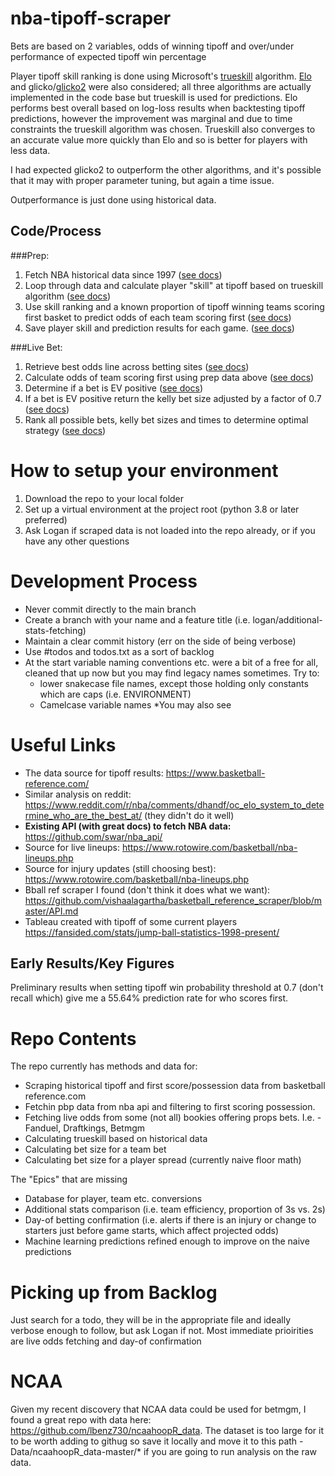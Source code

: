 # nba-tipoff-scraper

Bets are based on 2 variables, odds of winning tipoff and over/under performance of expected tipoff win percentage

Player tipoff skill ranking is done using Microsoft's [trueskill]( https://trueskill.org/) algorithm.
[Elo](https://github.com/sublee/elo) and glicko/[glicko2](https://github.com/sublee/glicko2) were also considered; all three algorithms are actually implemented in the code base but trueskill is used for predictions.
Elo performs best overall based on log-loss results when backtesting tipoff predictions, however the improvement was marginal and
due to time constraints the trueskill algorithm was chosen. Trueskill also converges to an accurate value more quickly than
Elo and so is better for players with less data.

I had expected glicko2 to outperform the other algorithms, and it's possible that it may with proper parameter tuning, but again a time issue.

Outperformance is just done using historical data.


## Code/Process

###Prep:

1. Fetch NBA historical data since 1997 ([see docs]())
2. Loop through data and calculate player "skill" at tipoff based on trueskill algorithm ([see docs]())
3. Use skill ranking and a known proportion of tipoff winning teams scoring first basket to predict odds of each team scoring first ([see docs]())
4. Save player skill and prediction results for each game. ([see docs]())

###Live Bet:

1. Retrieve best odds line across betting sites ([see docs]())
2. Calculate odds of team scoring first using prep data above ([see docs]())
3. Determine if a bet is EV positive ([see docs]())
4. If a bet is EV positive return the kelly bet size adjusted by a factor of 0.7 ([see docs]())
5. Rank all possible bets, kelly bet sizes and times to determine optimal strategy ([see docs]())

# How to setup your environment

1. Download the repo to your local folder
2. Set up a virtual environment at the project root (python 3.8 or later preferred)
3. Ask Logan if scraped data is not loaded into the repo already, or if you have any other questions

# Development Process

- Never commit directly to the main branch
- Create a branch with your name and a feature title (i.e. logan/additional-stats-fetching)
- Maintain a clear commit history (err on the side of being verbose)
- Use #todos and todos.txt as a sort of backlog
- At the start variable naming conventions etc. were a bit of a free for all, cleaned that up now but you may find legacy names sometimes. Try to:
  - lower snakecase file names, except those holding only constants which are caps (i.e. ENVIRONMENT)
  - Camelcase variable names
  \*You may also see 

# Useful Links

- The data source for tipoff results: https://www.basketball-reference.com/
- Similar analysis on reddit: https://www.reddit.com/r/nba/comments/dhandf/oc_elo_system_to_determine_who_are_the_best_at/ (they didn't do it well)
- **Existing API (with great docs) to fetch NBA data:**  https://github.com/swar/nba_api/
- Source for live lineups: https://www.rotowire.com/basketball/nba-lineups.php
- Source for injury updates (still choosing best): https://www.rotowire.com/basketball/nba-lineups.php
- Bball ref scraper I found (don't think it does what we want): https://github.com/vishaalagartha/basketball_reference_scraper/blob/master/API.md
- Tableau created with tipoff of some current players https://fansided.com/stats/jump-ball-statistics-1998-present/

## Early Results/Key Figures

Preliminary results when setting tipoff win probability threshold at 0.7 (don't recall which) give me a 55.64% prediction rate for who scores first.

# Repo Contents

The repo currently has methods and data for:
  - Scraping historical tipoff and first score/possession data from basketball reference.com 
  - Fetchin pbp data from nba api and filtering to first scoring possession.
  - Fetching live odds from some (not all) bookies offering props bets. I.e. - Fanduel, Draftkings, Betmgm
  - Calculating trueskill based on historical data
  - Calculating bet size for a team bet
  - Calculating bet size for a player spread (currently naive floor math)
 
The "Epics" that are missing
  - Database for player, team etc. conversions
  - Additional stats comparison (i.e. team efficiency, proportion of 3s vs. 2s)
  - Day-of betting confirmation (i.e. alerts if there is an injury or change to starters just before game starts, which affect projected odds)
  - Machine learning predictions refined enough to improve on the naive predictions

# Picking up from Backlog
Just search for a todo, they will be in the appropriate file and ideally verbose enough to follow, but ask Logan if not. Most immediate prioirities are live odds fetching and day-of confirmation

# NCAA
Given my recent discovery that NCAA data could be used for betmgm, I found a great repo with data here: https://github.com/lbenz730/ncaahoopR_data. The dataset is too large for it to be worth adding to githug so save it locally and move it to this path - Data/ncaahoopR_data-master/* if you are going to run analysis on the raw data.
